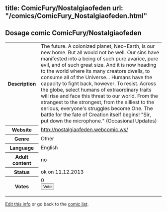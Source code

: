 title: ComicFury/Nostalgiaofeden
url: "/comics/ComicFury_Nostalgiaofeden.html"
---
Dosage comic ComicFury/Nostalgiaofeden
-----------------------------------------

<p id="msg"></p>
<script type="text/javascript">
if (window.location.search === '?edit_info_mail=sent_ok') {
  var elem = document.getElementById("msg");
  elem.innerHTML = 'Edited information sucessfully sent for review, which is usually done daily. Thanks!';
  elem.className = 'ok';
}
</script>
<table class="comicinfo">
<tr>
<th>Description</th><td>The future. A colonized planet, Neo-Earth, is our new home. But all would not be well. Our sins have manifested into a being of such pure avarice, pure evil, and of such great size. And it is now heading to the world where its many creators dwells, to consume all of the Universe... Humans have the capacity to fight back, however. To resist. Across the globe, select humans of extraordinary traits will rise and face this threat to our world. From the strangest to the strongest, from the silliest to the serious, everyone's struggles become One. The battle for the fate of Creation itself begins! &quot;Sir, put down the microphone.&quot; (Occasional Updates)</td>
</tr>
<tr>
<th>Website</th><td><a href="http://nostalgiaofeden.webcomic.ws/">http://nostalgiaofeden.webcomic.ws/</a></td>
</tr>
<tr>
<th>Genre</th><td>Other</td>
</tr>
<tr>
<th>Language</th><td>English</td>
</tr>
<tr>
<th>Adult content</th><td>no</td>
</tr>
<tr>
<th>Status</th><td>ok on 11.12.2013</td>
</tr>
<tr>
<th>Votes</th><td>0
<form action="http://gaecounter.appspot.com/count/" method="POST">
<input name="name" type="hidden" value="ComicFury_Nostalgiaofeden"/>
<input name="uid" type="hidden" id="voteuid" value=""/>
<input type="submit" value="Vote"/>
</form>
</td>
</tr>
</table>
<script type="text/javascript">
var ua = navigator.userAgent;
document.getElementById("voteuid").value = ua.replace(/[^a-zA-Z0-9\._:]/g , "_");;
</script>

[Edit this info](ComicFury_Nostalgiaofeden_edit.html) or go back to the [comic list](../comic-index.html).
